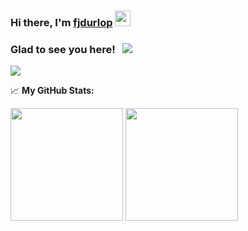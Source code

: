 ### Hi there,  I'm <a href="" target="_blank">fjdurlop</a> <img src="https://media.giphy.com/media/hvRJCLFzcasrR4ia7z/giphy.gif" width="25px">


### Glad to see you here! &nbsp; ![](https://visitor-badge.glitch.me/badge?page_id=fjdurlop.fjdurlop)
![](https://komarev.com/ghpvc/?username=fjdurlop.fjdurlop)
<!--
https://linkedin.com/in/fjdurlop
**fjdurlop/fjdurlop** is a ✨ _special_ ✨ repository because its `README.md` (this file) appears on your GitHub profile.
[![Linkedin Badge](https://img.shields.io/badge/-LinkedIn-0e76a8?style=flat-square&logo=Linkedin&logoColor=white)](https://linkedin.com/in/fjdurlop)

Here are some ideas to get you started:

- 🔭 I’m currently working on ...
- 🌱 I’m currently learning ...
- 👯 I’m looking to collaborate on ...
- 🤔 I’m looking for help with ...
- 💬 Ask me about ...
- 📫 How to reach me: ...
- 😄 Pronouns: ...
- ⚡ Fun fact: ...
-->
📈 **My GitHub Stats:**

<p>
  <img height="180em" src="https://github-readme-stats.vercel.app/api?username=fjdurlop&show_icons=true&theme=blue-green" />
  <img height="180em" src="https://github-readme-stats.vercel.app/api/top-langs/?username=fjdurlop&layout=compact&theme=blue-green"/>
</p>

